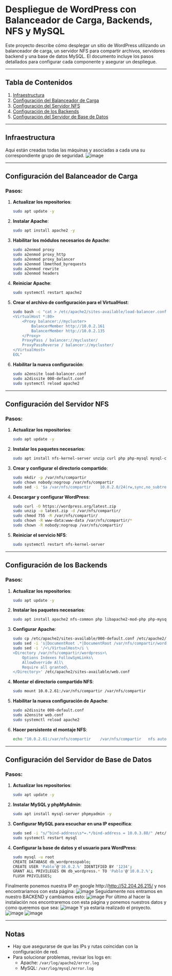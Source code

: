 # Despliegue de WordPress con Balanceador de Carga, Backends, NFS y MySQL

Este proyecto describe cómo desplegar un sitio de WordPress utilizando un balanceador de carga, un servidor NFS para compartir archivos, servidores backend y una base de datos MySQL. El documento incluye los pasos detallados para configurar cada componente y asegurar un despliegue.

---

## Tabla de Contenidos
1. [Infraestructura](#infraestructura)
2. [Configuración del Balanceador de Carga](#configuración-del-balanceador-de-carga)
3. [Configuración del Servidor NFS](#configuración-del-servidor-nfs)
4. [Configuración de los Backends](#configuración-de-los-backends)
5. [Configuración del Servidor de Base de Datos](#configuración-del-servidor-de-base-de-datos)

---

## Infraestructura
Aqui están creadas todas las máquinas y asociadas a cada una su correspondiente grupo de seguridad.
![image](https://github.com/user-attachments/assets/c94c658b-0c09-491e-84da-c3b30226cfc6)



---

## Configuración del Balanceador de Carga

### Pasos:
1. **Actualizar los repositorios**:
    ```bash
    sudo apt update -y
    ```

2. **Instalar Apache**:
    ```bash
    sudo apt install apache2 -y
    ```

3. **Habilitar los módulos necesarios de Apache**:
    ```bash
    sudo a2enmod proxy
    sudo a2enmod proxy_http
    sudo a2enmod proxy_balancer
    sudo a2enmod lbmethod_byrequests
    sudo a2enmod rewrite
    sudo a2enmod headers
    ```

4. **Reiniciar Apache**:
    ```bash
    sudo systemctl restart apache2
    ```

5. **Crear el archivo de configuración para el VirtualHost**:
    ```bash
    sudo bash -c "cat > /etc/apache2/sites-available/load-balancer.conf <<EOL
    <VirtualHost *:80>
        <Proxy balancer://mycluster>
            BalancerMember http://10.0.2.161
            BalancerMember http://10.0.2.135
        </Proxy>
        ProxyPass / balancer://mycluster/
        ProxyPassReverse / balancer://mycluster/
    </VirtualHost>
    EOL"
    ```

6. **Habilitar la nueva configuración**:
    ```bash
    sudo a2ensite load-balancer.conf
    sudo a2dissite 000-default.conf
    sudo systemctl reload apache2
    ```

---

## Configuración del Servidor NFS

### Pasos:
1. **Actualizar los repositorios**:
    ```bash
    sudo apt update -y
    ```

2. **Instalar los paquetes necesarios**:
    ```bash
    sudo apt install nfs-kernel-server unzip curl php php-mysql mysql-client -y
    ```

3. **Crear y configurar el directorio compartido**:
    ```bash
    sudo mkdir -p /var/nfs/compartir
    sudo chown nobody:nogroup /var/nfs/compartir
    sudo sed -i '$a /var/nfs/compartir    10.0.2.0/24(rw,sync,no_subtree_check)' /etc/exports
    ```

4. **Descargar y configurar WordPress**:
    ```bash
    sudo curl -O https://wordpress.org/latest.zip
    sudo unzip -o latest.zip -d /var/nfs/compartir/
    sudo chmod 755 -R /var/nfs/compartir/
    sudo chown -R www-data:www-data /var/nfs/compartir/*
    sudo chown -R nobody:nogroup /var/nfs/compartir/
    ```

5. **Reiniciar el servicio NFS**:
    ```bash
    sudo systemctl restart nfs-kernel-server
    ```

---

## Configuración de los Backends

### Pasos:
1. **Actualizar los repositorios**:
    ```bash
    sudo apt update -y
    ```

2. **Instalar los paquetes necesarios**:
    ```bash
    sudo apt install apache2 nfs-common php libapache2-mod-php php-mysql php-curl php-gd php-xml php-mbstring php-xmlrpc php-zip php-soap php -y
    ```

3. **Configurar Apache**:
    ```bash
    sudo cp /etc/apache2/sites-available/000-default.conf /etc/apache2/sites-available/web.conf
    sudo sed -i 's|DocumentRoot .*|DocumentRoot /var/nfs/compartir/wordpress|g' /etc/apache2/sites-available/web.conf
    sudo sed -i '/<\/VirtualHost>/i \
    <Directory /var/nfs/compartir/wordpress>\
        Options Indexes FollowSymLinks\
        AllowOverride All\
        Require all granted\
    </Directory>' /etc/apache2/sites-available/web.conf
    ```

4. **Montar el directorio compartido NFS**:
    ```bash
    sudo mount 10.0.2.61:/var/nfs/compartir /var/nfs/compartir
    ```

5. **Habilitar la nueva configuración de Apache**:
    ```bash
    sudo a2dissite 000-default.conf
    sudo a2ensite web.conf
    sudo systemctl reload apache2
    ```

6. **Hacer persistente el montaje NFS**:
    ```bash
    echo "10.0.2.61:/var/nfs/compartir    /var/nfs/compartir   nfs auto,nofail,noatime,nolock,intr,tcp,actimeo=1800 0 0" | sudo tee -a /etc/fstab
    ```

---

## Configuración del Servidor de Base de Datos

### Pasos:
1. **Actualizar los repositorios**:
    ```bash
    sudo apt update -y
    ```

2. **Instalar MySQL y phpMyAdmin**:
    ```bash
    sudo apt install mysql-server phpmyadmin -y
    ```

3. **Configurar MySQL para escuchar en una IP específica**:
    ```bash
    sudo sed -i "s/^bind-address\s*=.*/bind-address = 10.0.3.88/" /etc/mysql/mysql.conf.d/mysqld.cnf
    sudo systemctl restart mysql
    ```

4. **Configurar la base de datos y el usuario para WordPress**:
    ```bash
    sudo mysql -u root 
    CREATE DATABASE db_wordpresspablo;
    CREATE USER 'Pablo'@'10.0.2.%' IDENTIFIED BY '1234';
    GRANT ALL PRIVILEGES ON db_wordpress.* TO 'Pablo'@'10.0.2.%';
    FLUSH PRIVILEGES;
    ```
Finalmente ponemos nuestra IP en google http://http://52.204.26.215/ y nos encontrariamos con esta página:
![image](https://github.com/user-attachments/assets/63d9d51c-5361-4e26-a9ae-ea0482bdb79e)
Seguidamente nos entramos en nuestro BACKEND y cambiamos esto:
![image](https://github.com/user-attachments/assets/f6bf470e-386c-4613-ad59-3898024d8957)
Por último al hacer la instalación nos encontraremos con esta página y ponemos nuestros datos y como queremos que sea:
![image](https://github.com/user-attachments/assets/0ded3bc9-ebcb-4665-a97a-45639ff2c170)
Y ya estaría realizado el proyecto.
![image](https://github.com/user-attachments/assets/8b52ac1e-35bc-4800-884f-cda34c4cf8ca)
![image](https://github.com/user-attachments/assets/31a54620-3943-4f30-a373-016327ce8aa9)

---

## Notas
- Hay que asegurarse de que las IPs y rutas coincidan con la configuración de red.
- Para solucionar problemas, revisar los logs en:
  - Apache: `/var/log/apache2/error.log`
  - MySQL: `/var/log/mysql/error.log`



